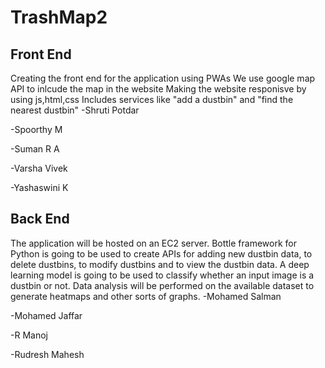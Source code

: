 # TrashMap2

## Front End
Creating the front end for the application using PWAs
We use google map API to inlcude the map in the website
Making the website responisve by using js,html,css
Includes services like "add a dustbin" and "find the nearest dustbin"
-Shruti Potdar

-Spoorthy M

-Suman R A

-Varsha Vivek

-Yashaswini K

## Back End
The application will be hosted on an EC2 server. Bottle framework for Python is going to be used to create APIs for adding new dustbin data, to delete dustbins, to modify dustbins and to view the dustbin data.
A deep learning model is going to be used to classify whether an input image is a dustbin or not. Data analysis will be performed on the available dataset to generate heatmaps and other sorts of graphs.
-Mohamed Salman

-Mohamed Jaffar

-R Manoj

-Rudresh Mahesh

